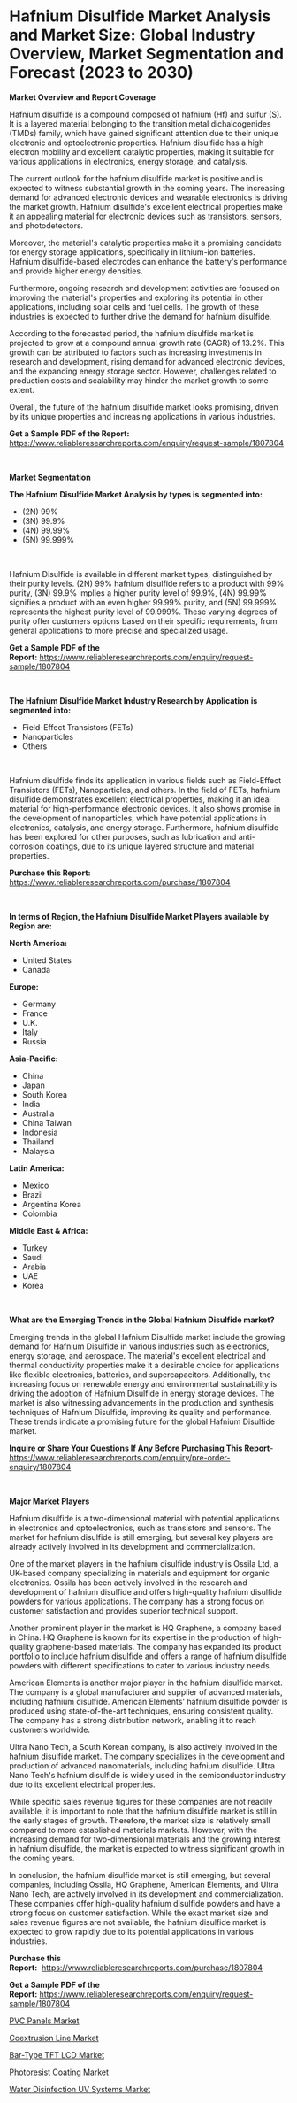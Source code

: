 <p><h1>Hafnium Disulfide Market Analysis and Market Size: Global Industry Overview, Market Segmentation and Forecast (2023 to 2030)</h1></p><p><strong>Market Overview and Report Coverage</strong></p>
<p><p>Hafnium disulfide is a compound composed of hafnium (Hf) and sulfur (S). It is a layered material belonging to the transition metal dichalcogenides (TMDs) family, which have gained significant attention due to their unique electronic and optoelectronic properties. Hafnium disulfide has a high electron mobility and excellent catalytic properties, making it suitable for various applications in electronics, energy storage, and catalysis.</p><p>The current outlook for the hafnium disulfide market is positive and is expected to witness substantial growth in the coming years. The increasing demand for advanced electronic devices and wearable electronics is driving the market growth. Hafnium disulfide's excellent electrical properties make it an appealing material for electronic devices such as transistors, sensors, and photodetectors.</p><p>Moreover, the material's catalytic properties make it a promising candidate for energy storage applications, specifically in lithium-ion batteries. Hafnium disulfide-based electrodes can enhance the battery's performance and provide higher energy densities.</p><p>Furthermore, ongoing research and development activities are focused on improving the material's properties and exploring its potential in other applications, including solar cells and fuel cells. The growth of these industries is expected to further drive the demand for hafnium disulfide.</p><p>According to the forecasted period, the hafnium disulfide market is projected to grow at a compound annual growth rate (CAGR) of 13.2%. This growth can be attributed to factors such as increasing investments in research and development, rising demand for advanced electronic devices, and the expanding energy storage sector. However, challenges related to production costs and scalability may hinder the market growth to some extent.</p><p>Overall, the future of the hafnium disulfide market looks promising, driven by its unique properties and increasing applications in various industries.</p></p>
<p><strong>Get a Sample PDF of the Report:</strong> <a href="https://www.reliableresearchreports.com/enquiry/request-sample/1807804">https://www.reliableresearchreports.com/enquiry/request-sample/1807804</a></p>
<p>&nbsp;</p>
<p><strong>Market Segmentation</strong></p>
<p><strong>The Hafnium Disulfide Market Analysis by types is segmented into:</strong></p>
<p><ul><li>(2N) 99%</li><li>(3N) 99.9%</li><li>(4N) 99.99%</li><li>(5N) 99.999%</li></ul></p>
<p>&nbsp;</p>
<p><p>Hafnium Disulfide is available in different market types, distinguished by their purity levels. (2N) 99% hafnium disulfide refers to a product with 99% purity, (3N) 99.9% implies a higher purity level of 99.9%, (4N) 99.99% signifies a product with an even higher 99.99% purity, and (5N) 99.999% represents the highest purity level of 99.999%. These varying degrees of purity offer customers options based on their specific requirements, from general applications to more precise and specialized usage.</p></p>
<p><strong>Get a Sample PDF of the Report:</strong>&nbsp;<a href="https://www.reliableresearchreports.com/enquiry/request-sample/1807804">https://www.reliableresearchreports.com/enquiry/request-sample/1807804</a></p>
<p>&nbsp;</p>
<p><strong>The Hafnium Disulfide Market Industry Research by Application is segmented into:</strong></p>
<p><ul><li>Field-Effect Transistors (FETs)</li><li>Nanoparticles</li><li>Others</li></ul></p>
<p>&nbsp;</p>
<p><p>Hafnium disulfide finds its application in various fields such as Field-Effect Transistors (FETs), Nanoparticles, and others. In the field of FETs, hafnium disulfide demonstrates excellent electrical properties, making it an ideal material for high-performance electronic devices. It also shows promise in the development of nanoparticles, which have potential applications in electronics, catalysis, and energy storage. Furthermore, hafnium disulfide has been explored for other purposes, such as lubrication and anti-corrosion coatings, due to its unique layered structure and material properties.</p></p>
<p><strong>Purchase this Report:</strong>&nbsp; <a href="https://www.reliableresearchreports.com/purchase/1807804">https://www.reliableresearchreports.com/purchase/1807804</a></p>
<p>&nbsp;</p>
<p><strong>In terms of Region, the Hafnium Disulfide Market Players available by Region are:</strong></p>
<p>
    <p> <strong> North America: </strong>
        <ul>
            <li>United States</li>
            <li>Canada</li>
        </ul>
        </p> 
    <p> <strong> Europe: </strong>
        <ul>
            <li>Germany</li>
            <li>France</li>
            <li>U.K.</li>
            <li>Italy</li>
            <li>Russia</li>
        </ul>
        </p> 
    <p> <strong> Asia-Pacific: </strong>
        <ul>
            <li>China</li>
            <li>Japan</li>
            <li>South Korea</li>
            <li>India</li>
            <li>Australia</li>
            <li>China Taiwan</li>
            <li>Indonesia</li>
            <li>Thailand</li>
            <li>Malaysia</li>
        </ul>
        </p> 
    <p> <strong> Latin America: </strong>
        <ul>
            <li>Mexico</li>
            <li>Brazil</li>
            <li>Argentina Korea</li>
            <li>Colombia</li>
        </ul>
        </p> 
    <p> <strong> Middle East & Africa: </strong>
        <ul>
            <li>Turkey</li>
            <li>Saudi</li>
            <li>Arabia</li>
            <li>UAE</li>
            <li>Korea</li>
        </ul>
    </p>
    </p>
<p>&nbsp;</p>
<p><strong>What are the Emerging Trends in the Global Hafnium Disulfide market?</strong></p>
<p><p>Emerging trends in the global Hafnium Disulfide market include the growing demand for Hafnium Disulfide in various industries such as electronics, energy storage, and aerospace. The material's excellent electrical and thermal conductivity properties make it a desirable choice for applications like flexible electronics, batteries, and supercapacitors. Additionally, the increasing focus on renewable energy and environmental sustainability is driving the adoption of Hafnium Disulfide in energy storage devices. The market is also witnessing advancements in the production and synthesis techniques of Hafnium Disulfide, improving its quality and performance. These trends indicate a promising future for the global Hafnium Disulfide market.</p></p>
<p><strong>Inquire or Share Your Questions If Any Before Purchasing This Report</strong>- <a href="https://www.reliableresearchreports.com/enquiry/pre-order-enquiry/1807804">https://www.reliableresearchreports.com/enquiry/pre-order-enquiry/1807804</a></p>
<p>&nbsp;</p>
<p><strong>Major Market Players</strong></p>
<p><p>Hafnium disulfide is a two-dimensional material with potential applications in electronics and optoelectronics, such as transistors and sensors. The market for hafnium disulfide is still emerging, but several key players are already actively involved in its development and commercialization.</p><p>One of the market players in the hafnium disulfide industry is Ossila Ltd, a UK-based company specializing in materials and equipment for organic electronics. Ossila has been actively involved in the research and development of hafnium disulfide and offers high-quality hafnium disulfide powders for various applications. The company has a strong focus on customer satisfaction and provides superior technical support.</p><p>Another prominent player in the market is HQ Graphene, a company based in China. HQ Graphene is known for its expertise in the production of high-quality graphene-based materials. The company has expanded its product portfolio to include hafnium disulfide and offers a range of hafnium disulfide powders with different specifications to cater to various industry needs.</p><p>American Elements is another major player in the hafnium disulfide market. The company is a global manufacturer and supplier of advanced materials, including hafnium disulfide. American Elements' hafnium disulfide powder is produced using state-of-the-art techniques, ensuring consistent quality. The company has a strong distribution network, enabling it to reach customers worldwide.</p><p>Ultra Nano Tech, a South Korean company, is also actively involved in the hafnium disulfide market. The company specializes in the development and production of advanced nanomaterials, including hafnium disulfide. Ultra Nano Tech's hafnium disulfide is widely used in the semiconductor industry due to its excellent electrical properties.</p><p>While specific sales revenue figures for these companies are not readily available, it is important to note that the hafnium disulfide market is still in the early stages of growth. Therefore, the market size is relatively small compared to more established materials markets. However, with the increasing demand for two-dimensional materials and the growing interest in hafnium disulfide, the market is expected to witness significant growth in the coming years.</p><p>In conclusion, the hafnium disulfide market is still emerging, but several companies, including Ossila, HQ Graphene, American Elements, and Ultra Nano Tech, are actively involved in its development and commercialization. These companies offer high-quality hafnium disulfide powders and have a strong focus on customer satisfaction. While the exact market size and sales revenue figures are not available, the hafnium disulfide market is expected to grow rapidly due to its potential applications in various industries.</p></p>
<p><strong>Purchase this Report:</strong>&nbsp;&nbsp;<a href="https://www.reliableresearchreports.com/purchase/1807804">https://www.reliableresearchreports.com/purchase/1807804</a></p>
<p></p>
<p><strong>Get a Sample PDF of the Report:</strong>&nbsp;<a href="https://www.reliableresearchreports.com/enquiry/request-sample/1807804">https://www.reliableresearchreports.com/enquiry/request-sample/1807804</a></p>
<p><p><a href="https://github.com/Chiragrp24/Market-Research-Report-List-1/blob/main/pvc-panels-market.md">PVC Panels Market</a></p><p><a href="https://medium.com/@soledadhane827/coextrusion-line-market-insights-into-market-cagr-market-trends-and-growth-strategies-8ce78e77086a">Coextrusion Line Market</a></p><p><a href="https://medium.com/@chiragreportprime4/bar-type-tft-lcd-market-comprehensive-assessment-by-type-application-and-geography-45677a4fb65d">Bar-Type TFT LCD Market</a></p><p><a href="https://github.com/YashRP12/Market-Research-Report-List-1/blob/main/photoresist-coating-market.md">Photoresist Coating Market</a></p><p><a href="https://medium.com/@vallieemard78/water-disinfection-uv-systems-market-size-cagr-trends-2024-2030-b032422b4904">Water Disinfection UV Systems Market</a></p></p>